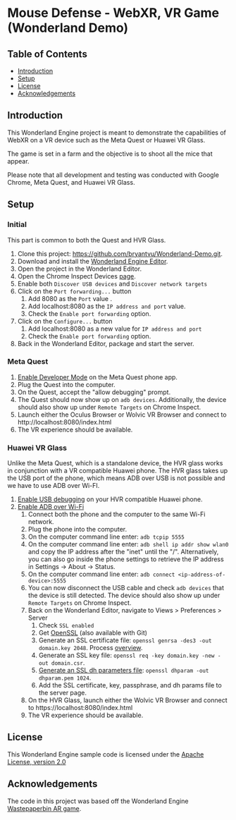 ﻿# Mouse Defense - WebXR, VR Game (Wonderland Demo)
## Table of Contents
- [Introduction](#introduction)
- [Setup](#setup)
- [License](#license)
- [Acknowledgements](#acknowledgements)

## Introduction
This Wonderland Engine project is meant to demonstrate the capabilities of WebXR on a VR device such as the Meta Quest or Huawei VR Glass. 

The game is set in a farm and the objective is to shoot all the mice that appear.

Please note that all development and testing was conducted with Google Chrome, Meta Quest, and Huawei VR Glass.

## Setup

### Initial 
This part is common to both the Quest and HVR Glass.
1. Clone this project: https://github.com/bryantvu/Wonderland-Demo.git.
2. Download and install the [Wonderland Engine Editor](https://wonderlandengine.com/downloads/).
3. Open the project in the Wonderland Editor.
4. Open the Chrome Inspect Devices [page](chrome://inspect/#devices).
5. Enable both `Discover USB devices` and `Discover network targets`
6. Click on the `Port forwarding...` button 
	1. Add 8080 as the `Port` value .
	2. Add localhost:8080 as the `IP address and port` value.
	3. Check the `Enable port forwarding` option.
7. Click on the `Configure...` button 
	1. Add localhost:8080 as a new value for `IP address and port`
	2. Check the `Enable port forwarding` option.
8. Back in the Wonderland Editor, package and start the server.

### Meta Quest

1. [Enable Developer Mode](https://learn.adafruit.com/sideloading-on-oculus-quest/enable-developer-mode) on the Meta Quest phone app. 
2. Plug the Quest into the computer.
3. On the Quest, accept the "allow debugging" prompt.
4. The Quest should now show up on `adb devices`. Additionally, the device should also show up under `Remote Targets` on Chrome Inspect.
5. Launch either the Oculus Browser or Wolvic VR Browser and connect to http://localhost:8080/index.html
6. The VR experience should be available.

### Huawei VR Glass
Unlike the Meta Quest, which is a standalone device, the HVR glass works in conjunction with a VR compatible Huawei phone. The HVR glass takes up the USB port of the phone, which means ADB over USB is not possible and we have to use ADB over Wi-FI.

1. [Enable USB debugging](https://developer.android.com/studio/debug/dev-options) on your HVR compatible Huawei phone.
2. [Enable ADB over Wi-Fi](https://help.famoco.com/developers/dev-env/adb-over-wifi/)
	1. Connect both the phone and the computer to the same Wi-Fi network.
	2.  Plug the phone into the computer.
	3.  On the computer command line enter:  `adb tcpip 5555`
	4. On the computer command line enter: `adb shell ip addr show wlan0` and copy the IP address after the "inet" until the "/".  Alternatively, you can also go inside the phone settings to retrieve the IP address in Settings → About → Status.
	5. On the computer command line enter:  `adb connect <ip-address-of-device>:5555`
	6. You can now disconnect the USB cable and check `adb devices` that the device is still detected. The device should also show up under `Remote Targets` on Chrome Inspect.
	7. Back on the Wonderland Editor, navigate to Views > Preferences > Server
		1. Check `SSL enabled`
		2. Get [OpenSSL](https://www.openssl.org/) (also available with Git)
		3. Generate an SSL certificate file: `openssl genrsa -des3 -out domain.key 2048`. Process [overview](https://www.baeldung.com/openssl-self-signed-cert).
		4. Generate an SSL key file: `openssl req -key domain.key -new -out domain.csr`.
		5. [Generate an SSL dh parameters file](https://www.ibm.com/docs/en/zvse/6.2?topic=SSB27H_6.2.0/fa2ti_openssl_generate_dh_parms.html): `openssl dhparam -out dhparam.pem 1024`.
		6. Add the SSL certificate, key, passphrase, and dh params file to the server page.
	8. On the HVR Glass, launch either the Wolvic VR Browser and connect to https://localhost:8080/index.html
	9. The VR experience should be available.
	
## License

This Wonderland Engine sample code is licensed under the [Apache License, version 2.0](http://www.apache.org/licenses/LICENSE-2.0)

## Acknowledgements
The code in this project was based off the Wonderland Engine [Wastepaperbin AR game](https://github.com/WonderlandEngine/wastepaperbin-ar). 
